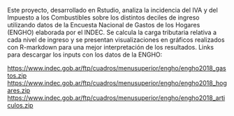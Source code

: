 Este proyecto, desarrollado en Rstudio, analiza la incidencia del IVA y del Impuesto a los Combustibles sobre los distintos deciles de ingreso utilizando datos de la Encuesta Nacional de Gastos de los Hogares (ENGHO) elaborada por el INDEC. Se calcula la carga tributaria relativa a cada nivel de ingreso y se presentan visualizaciones en gráficos realizados con R-markdown para una mejor interpretación de los resultados.
Links para descargar los inputs con los datos de la ENGHO:

https://www.indec.gob.ar/ftp/cuadros/menusuperior/engho/engho2018_gastos.zip
https://www.indec.gob.ar/ftp/cuadros/menusuperior/engho/engho2018_hogares.zip
https://www.indec.gob.ar/ftp/cuadros/menusuperior/engho/engho2018_articulos.zip

